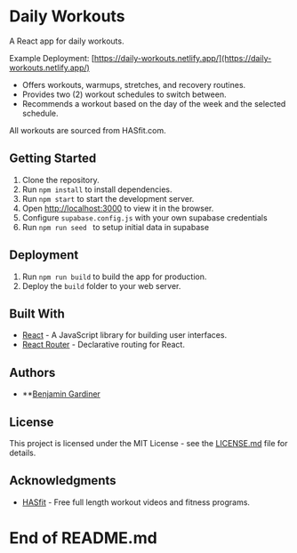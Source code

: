 # Daily Workouts
A React app for daily workouts.

Example Deployment: [https://daily-workouts.netlify.app/](https://daily-workouts.netlify.app/)

- Offers workouts, warmups, stretches, and recovery routines.
- Provides two (2) workout schedules to switch between.
- Recommends a workout based on the day of the week and the selected schedule.

All workouts are sourced from HASfit.com.

## Getting Started
1. Clone the repository.
2. Run `npm install` to install dependencies.
3. Run `npm start` to start the development server.
4. Open [http://localhost:3000](http://localhost:3000) to view it in the browser.
5. Configure `supabase.config.js` with your own supabase credentials
6. Run `npm run seed ` to setup initial data in supabase

## Deployment
1. Run `npm run build` to build the app for production.
2. Deploy the `build` folder to your web server.

## Built With
- [React](https://reactjs.org/) - A JavaScript library for building user interfaces.
- [React Router](https://reacttraining.com/react-router/) - Declarative routing for React.

## Authors
- **[Benjamin Gardiner](https://github.com/BBGard)

## License
This project is licensed under the MIT License - see the [LICENSE.md](LICENSE) file for details.

## Acknowledgments
- [HASfit](https://hasfit.com/) - Free full length workout videos and fitness programs.

# End of README.md
